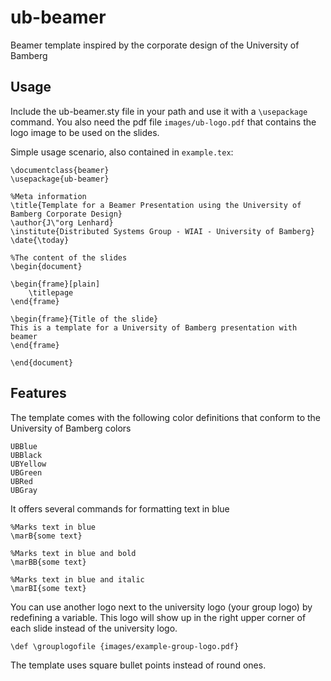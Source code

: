 # ub-beamer

Beamer template inspired by the corporate design of the University of Bamberg

## Usage

Include the ub-beamer.sty file in your path and use it with a `\usepackage` command.
You also need the pdf file `images/ub-logo.pdf` that contains the logo image to be used on the slides.

Simple usage scenario, also contained in `example.tex`:

	\documentclass{beamer}
	\usepackage{ub-beamer}

	%Meta information
	\title{Template for a Beamer Presentation using the University of Bamberg Corporate Design}
	\author{J\"org Lenhard}
	\institute{Distributed Systems Group - WIAI - University of Bamberg}
	\date{\today}

	%The content of the slides
	\begin{document}

	\begin{frame}[plain]
		\titlepage
	\end{frame}

	\begin{frame}{Title of the slide}
	This is a template for a University of Bamberg presentation with beamer
	\end{frame}

	\end{document}
	
## Features
The template comes with the following color definitions that conform to the University of Bamberg colors

	UBBlue
	UBBlack
	UBYellow
	UBGreen
	UBRed
	UBGray
	
It offers several commands for formatting text in blue 

	%Marks text in blue
 	\marB{some text}
 	
 	%Marks text in blue and bold
 	\marBB{some text}
 	
 	%Marks text in blue and italic
 	\marBI{some text}
 	
You can use another logo next to the university logo (your group logo) by redefining a variable.
This logo will show up in the right upper corner of each slide instead of the university logo.

	\def \grouplogofile {images/example-group-logo.pdf}
	
The template uses square bullet points instead of round ones.